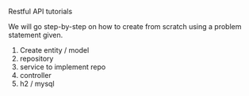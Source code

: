 
Restful API tutorials

We will go step-by-step on how to create from scratch using a problem statement given.

1. Create entity / model
2. repository
3. service to implement repo
4. controller
5. h2 / mysql